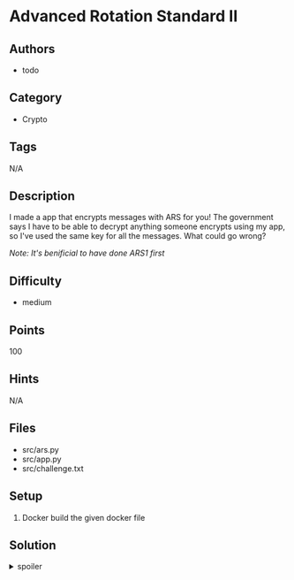 # Advanced Rotation Standard II

## Authors
* todo

## Category
* Crypto

## Tags
N/A

## Description
I made a app that encrypts messages with ARS for you! The government says I have to be
able to decrypt anything someone encrypts using my app, so I've used the same key for all the messages.
What could go wrong?

_Note: It's benificial to have done ARS1 first_

## Difficulty
* medium

## Points
100

## Hints
N/A

## Files
* src/ars.py
* src/app.py
* src/challenge.txt

## Setup
1. Docker build the given docker file


## Solution
<details>
<summary>spoiler</summary>

### Description
Here we aim to decrypt the given ciphertext without knowledge of the IV and key. However we can send arbitrary plaintexts and get a ciphertext with the same key and IV as the provided ciphertext.

We can use this knowledge to perform a chosen plaintext attack in order to retrieve the key. We then show that the IV is trivial to bruteforce.

### Key retrieval
We notice that the key is used in the following rotate function. This adds the key's value and the plaintext's value mod 256. If we send a plaintext consisting soley of `\x00`s this would attempt to add 0 to every value of the key, and would thus just return the key.
```python
def rotate(self, text, key):
    return bytes([(text[i] + key[i]) % 256 for i in range(len(text))])
```

We hence have the `key`.

### IV Bruteforce 
Once we have the key, the order is scrambled due to the shuffle operation. We need to unscramble the key in order to be able to decrypt the ciphertext. Simply trying every shuffle of the key is not feasible as that would require `16! > 20 trillion` operations.

Similarly we cannot bruteforce every 16 character iv, as this would take `256^16 > 10^38` operations. We do however notice that the way in which the iv encodes rotation information is flawed. For every pair of bytes in the iv e.g. `aabbccddeeff...` the first byte encodes the row/column to rotate, and the second byte encodes how many time the rotation should be performed. As there are only 4 rows/columns any value greater than 4 can be effectively modded by 4.

For example if the first two bytes of the iv were `200 130` this would say to rotate the 200th column 130 times. However as there is no 200th column, this simply takes the `200 % 4 = 0`th column, and as each column in the matrix only has 4 elements rotating 130 times is equivalent to rotating `130 % 4 = 2` times.

Hence for a IV simplified like this there are only `4^16 = 4 billion` possibilities.

However as most laptops would still take a few days to perform such a calculation we need to restrict the iv further. We notice that we can summarize rotations. For example `1 1 1 2` says to rotate column 1 once, and then rotate column 1 twice. This could simply just be stated as rotate column 1 thrice.

We can hence just fix all the columns `0 a 1 b 2 c 3 d ...` and bruteforce all the rotation amount (subject to `a+b+c+d < 12`). This yields `4^8 = 65536` possible effective ivs, which can be easily bruteforced by any computer.

### Finding the solution
Hence we bruteforce over the extracted key. We can then mark a flag as possible if it starts with the flag format (`ATLASSIAN{`). This should yield 4 flags, which can then be chosen by a human.

### Flag
`ATLASSIAN{cho0se_4_flA9_4ny_F1AG_ooo_or_d0nt_it5_Up_2_u}`
</details>
